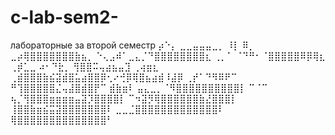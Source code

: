 # c-lab-sem2-
лабораторные за второй семестр
⡴⠑⡄        ⣀⣀⣤⣤⣤⣀⡀
⠸⡇ ⠿⡀   ⣀⡴⢿⣿⣿⣿⣿⣿⣿⣿⣷⣦⡀
    ⠑⢄⣠⠾⠁⣀⣄⡈⠙⣿⣿⣿⣿⣿⣿⣿⣿⣆
    ⢀⡀⠁  ⠈⠙⠛⠂⠈⣿⣿⣿⣿⣿⠿⡿⢿⣆
   ⢀⡾⣁⣀ ⠴⠂⠙⣗⡀ ⢻⣿⣿⠭⢤⣴⣦⣤⣹   ⢀⢴⣶⣆
  ⢀⣾⣿⣿⣿⣷⣮⣽⣾⣿⣥⣴⣿⣿⡿⢂⠔⢚⡿⢿⣿⣦⣴⣾⠸⣼⡿
 ⢀⡞⠁⠙⠻⠿⠟⠉ ⠛⢹⣿⣿⣿⣿⣿⣌⢤⣼⣿⣾⣿⡟⠉
 ⣾⣷⣶⠇  ⣤⣄⣀⡀⠈⠻⣿⣿⣿⣿⣿⣿⣿⣿⣿⣿⡇
 ⠉⠈⠉  ⢦⡈⢻⣿⣿⣿⣶⣶⣶⣶⣤⣽⡹⣿⣿⣿⣿⡇
       ⠉⠲⣽⡻⢿⣿⣿⣿⣿⣿⣿⣷⣜⣿⣿⣿⡇
        ⢸⣿⣿⣷⣶⣮⣭⣽⣿⣿⣿⣿⣿⣿⣿⠇
      ⣀⣀⣈⣿⣿⣿⣿⣿⣿⣿⣿⣿⣿⣿⣿⣿⠇
      ⢿⣿⣿⣿⣿⣿⣿⣿⣿⣿⣿⣿⣿⣿⣿⠃
